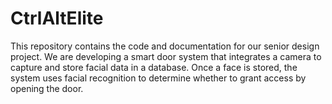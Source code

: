 # CtrlAltElite
This repository contains the code and documentation for our senior design project. We are developing a smart door system that integrates a camera to capture and store facial data in a database. Once a face is stored, the system uses facial recognition to determine whether to grant access by opening the door.
